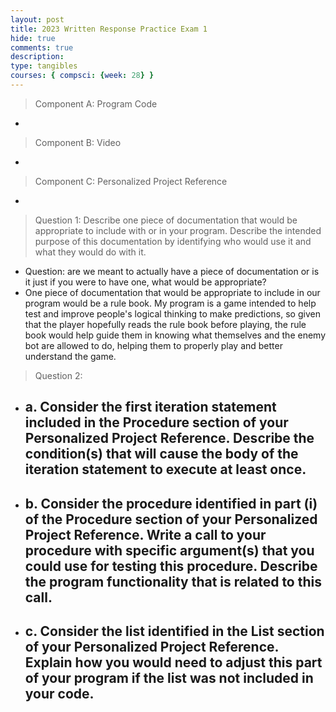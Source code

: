 ```yaml
---
layout: post
title: 2023 Written Response Practice Exam 1
hide: true
comments: true
description: 
type: tangibles
courses: { compsci: {week: 28} }
---
```


> Component A: Program Code
- 

> Component B: Video
- 

> Component C: Personalized Project Reference
- 

> Question 1: Describe one piece of documentation that would be appropriate to include with or in your program. Describe the intended purpose of this documentation by identifying who would use it and what they would do with it.
- Question: are we meant to actually have a piece of documentation or is it just if you were to have one, what would be appropriate?
- One piece of documentation that would be appropriate to include in our program would be a rule book. My program is a game intended to help test and improve people's logical thinking to make predictions, so given that the player hopefully reads the rule book before playing, the rule book would help guide them in knowing what themselves and the enemy bot are allowed to do, helping them to properly play and better understand the game. 

> Question 2:
- a. Consider the first iteration statement included in the Procedure section of your Personalized Project Reference. Describe the condition(s) that will cause the body of the iteration statement to execute at least once.
    - 
- b. Consider the procedure identified in part (i) of the Procedure section of your Personalized Project Reference. Write a call to your procedure with specific argument(s) that you could use for testing this procedure. Describe the program functionality that is related to this call.
    - 
- c. Consider the list identified in the List section of your Personalized Project Reference. Explain how you would need to adjust this part of your program if the list was not included in your code.
    - 